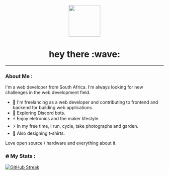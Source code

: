 <div id="header" align="center">
  <img src="https://media.giphy.com/media/M9gbBd9nbDrOTu1Mqx/giphy.gif" width="100"/>
  <div id="badges">
    <!---
    <a href="your-linkedin-URL">
      <img src="https://img.shields.io/badge/LinkedIn-blue?style=for-the-badge&logo=linkedin&logoColor=white" alt="LinkedIn Badge"/>
    </a>
    -->
  </div>
  <h1>
    hey there :wave:
  </h1>
</div>

---

### About Me : 
I'm a web developer from South Africa. I'm always looking for new challenges in the web development field. 
- :telescope: I'm freelancing as a web developer and contributing to frontend and backend for building web applications.
- :seedling: Exploring Discord bots.
- :zap: Enjoy eletronics and the maker lifestyle.
- :zap: In my free time, I run, cycle, take photographs and garden.
- :tshirt: Also designing t-shirts.

Love open source / hardware and everything about it. 

### :fire: My Stats :
[![GitHub Streak](http://github-readme-streak-stats.herokuapp.com?user=andrew-m-higgs&theme=highContrast)]([https://git.io/streak-stats](http://github-readme-streak-stats.herokuapp.com?user=andrew-m-higgs&theme=highContrast)http://github-readme-streak-stats.herokuapp.com?user=andrew-m-higgs&theme=highContrast)
